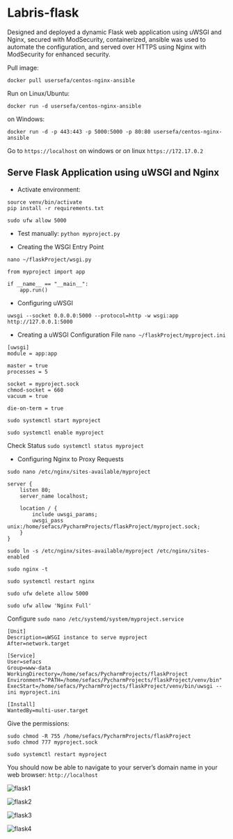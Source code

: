 # Labris-flask
Designed and deployed a dynamic Flask web application using uWSGI and Nginx, secured with ModSecurity, containerized, ansible was used to automate the configuration, and served over HTTPS using Nginx with ModSecurity for enhanced security.

Pull image:

```
docker pull usersefa/centos-nginx-ansible
```

Run on Linux/Ubuntu:

```
docker run -d usersefa/centos-nginx-ansible
```

on Windows:

```
docker run -d -p 443:443 -p 5000:5000 -p 80:80 usersefa/centos-nginx-ansible
```

Go to ``` https://localhost ``` on windows or on linux ```https://172.17.0.2```


## Serve Flask Application using uWSGI and Nginx

- Activate environment:
```
source venv/bin/activate
pip install -r requirements.txt
```

```sudo ufw allow 5000```

- Test manually: ``` python myproject.py ```

- Creating the WSGI Entry Point

```
nano ~/flaskProject/wsgi.py
```
```
from myproject import app

if __name__ == "__main__":
    app.run()
```

- Configuring uWSGI
```
uwsgi --socket 0.0.0.0:5000 --protocol=http -w wsgi:app
http://127.0.0.1:5000
```

- Creating a uWSGI Configuration File ``` nano ~/flaskProject/myproject.ini ```
```
[uwsgi]
module = app:app

master = true
processes = 5

socket = myproject.sock
chmod-socket = 660
vacuum = true

die-on-term = true
```

```sudo systemctl start myproject```

```sudo systemctl enable myproject```

Check Status ```sudo systemctl status myproject```

- Configuring Nginx to Proxy Requests
```
sudo nano /etc/nginx/sites-available/myproject
```

```
server {
    listen 80;
    server_name localhost;

    location / {
        include uwsgi_params;
        uwsgi_pass unix:/home/sefacs/PycharmProjects/flaskProject/myproject.sock;
    }
}
```

```sudo ln -s /etc/nginx/sites-available/myproject /etc/nginx/sites-enabled```

```sudo nginx -t```

```sudo systemctl restart nginx```

```sudo ufw delete allow 5000```

```sudo ufw allow 'Nginx Full'```

Configure ```sudo nano /etc/systemd/system/myproject.service```

```
[Unit]
Description=uWSGI instance to serve myproject
After=network.target

[Service]
User=sefacs
Group=www-data
WorkingDirectory=/home/sefacs/PycharmProjects/flaskProject
Environment="PATH=/home/sefacs/PycharmProjects/flaskProject/venv/bin"
ExecStart=/home/sefacs/PycharmProjects/flaskProject/venv/bin/uwsgi --ini myproject.ini

[Install]
WantedBy=multi-user.target
```

Give the permissions:
```
sudo chmod -R 755 /home/sefacs/PycharmProjects/flaskProject
sudo chmod 777 myproject.sock
```

```
sudo systemctl restart myproject
```

You should now be able to navigate to your server’s domain name in your web browser: ```http://localhost```


![flask1](https://github.com/user-attachments/assets/4910f132-9098-44e0-b556-b02ceeef4dcc)

![flask2](https://github.com/user-attachments/assets/c8ec5eb7-2250-4a73-85a1-e6bdf9b2f506)

![flask3](https://github.com/user-attachments/assets/48c9c386-45b9-40cb-8fbd-7584e27a274e)

![flask4](https://github.com/user-attachments/assets/f7c57dfa-602c-467c-8925-16987428ece8)





